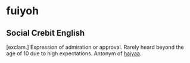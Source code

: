 # fuiyoh

## Social Crebit English

[exclam.] Expression of admiration or approval. Rarely heard beyond the age of 10 due to high expectations. Antonym of [haiyaa](haiyaa.md).